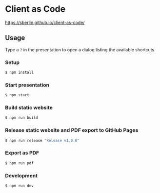 # Client as Code

https://sberlin.github.io/client-as-code/

## Usage
Type a `?` in the presentation to open a dialog listing the available shortcuts.

### Setup
```bash
$ npm install
```

### Start presentation
```bash
$ npm start
```

### Build static website
```bash
$ npm run build
```

### Release static website and PDF export to GitHub Pages
```bash
$ npm run release "Release v1.0.0"
```

### Export as PDF
```bash
$ npm run pdf
```

### Development
```bash
$ npm run dev
```

